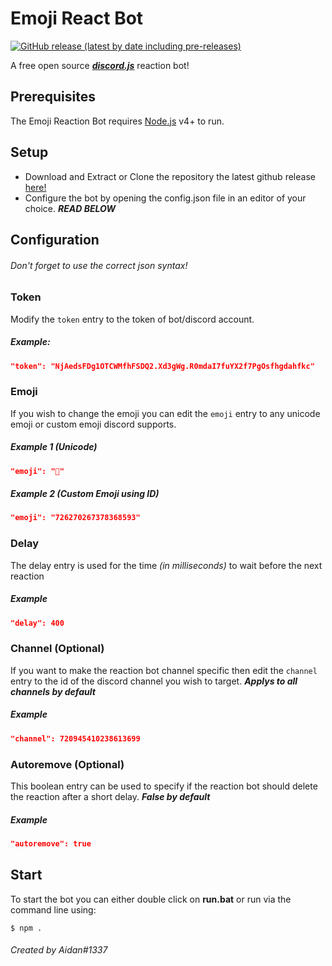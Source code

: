 # Emoji React Bot
[![GitHub release (latest by date including pre-releases)](https://img.shields.io/github/v/release/aidanwd/ReactionBot)](https://github.com/aidanwd/ReactionBot/releases/)

A free open source [***discord.js***](https://discord.js.org/#/) reaction bot!

## Prerequisites

The Emoji Reaction Bot requires [Node.js](https://nodejs.org/) v4+ to run.

## Setup
- Download and Extract or Clone the repository the latest github release [here!](https://github.com/aidanwd/ReactionBot/archive/master.zip)
- Configure the bot by opening the config.json file in an editor of your choice. ***READ BELOW***

## Configuration
###### Don't forget to use the correct json syntax!
### Token
Modify the `token` entry to the token of bot/discord account.
##### Example:
```json
"token": "NjAedsFDg1OTCWMfhFSDQ2.Xd3gWg.R0mdaI7fuYX2f7PgOsfhgdahfkc"
```

### Emoji
 If you wish to change the emoji you can edit the `emoji` entry to any unicode emoji or custom emoji discord supports.
##### Example 1 (Unicode)
```json
"emoji": "🤡"
```
##### Example 2 (Custom Emoji using ID)
```json
"emoji": "726270267378368593"
```

### Delay
The delay entry is used for the time *(in milliseconds)* to wait before the next reaction
##### Example
```json
"delay": 400
```
### Channel (Optional)
If you want to make the reaction bot channel specific then edit the `channel` entry to the id of the discord channel you wish to target. ***Applys to all channels by default***
##### Example
```json
"channel": 720945410238613699
```
### Autoremove (Optional)
This boolean entry can be used to specify if the reaction bot should delete the reaction after a short delay. ***False by default***
##### Example
```json
"autoremove": true
```
## Start
 To start the bot you can either double click on **run.bat** or run via the command line using:
 ```shell
 $ npm .
 ```

###### Created by Aidan#1337
